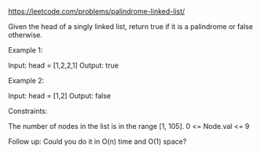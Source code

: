 https://leetcode.com/problems/palindrome-linked-list/

Given the head of a singly linked list,
return true if it is a palindrome or false otherwise.

Example 1:

Input: head = [1,2,2,1]
Output: true

Example 2:

Input: head = [1,2]
Output: false

Constraints:

The number of nodes in the list is in the range [1, 105].
0 <= Node.val <= 9

Follow up: Could you do it in O(n) time and O(1) space?